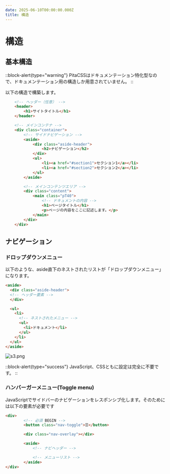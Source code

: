 ```yaml
---
date: 2025-06-10T00:00:00.000Z
title: 構造
---
```


# 構造

## 基本構造

::block-alert{type="warning"}
PitaCSSはドキュメンテーション特化型なので、ドキュメンテーション用の構造しか用意されていません。
::

以下の構造で構築します。

```html
    <!-- ヘッダー（任意） -->
    <header>
        <h1>サイトタイトル</h1>
    </header>

    <!-- メインコンテナ -->
    <div class="container">
        <!-- サイドナビゲーション -->
        <aside>
            <div class="aside-header">
                <h2>ナビゲーション</h2>
            </div>
            <ul>
                <li><a href="#section1">セクション1</a></li>
                <li><a href="#section2">セクション2</a></li>
            </ul>
        </aside>

        <!-- メインコンテンツエリア -->
        <div class="content">
            <main class="pT40">
                <!-- ドキュメントの内容 -->
                <h1>ページタイトル</h1>
                <p>ページの内容をここに記述します。</p>
            </main>
        </div>
    </div>

```

## ナビゲーション

### ドロップダウンメニュー

以下のような、aside直下のネストされたリストが「ドロップダウンメニュー」になります。

```html
<aside>
  <div class="aside-header">
  <!-- ヘッダー要素 -->
  </div>

  <ul>
    <li>
      <!-- ネストされたメニュー -->
      <ul>
        <li>ドキュメント</li>
      </ul>
    </li>
  </ul>
</aside>
```

![s3.png](/dropdown.gif)

::block-alert{type="success"}
JavaScript、CSSともに設定は完全に不要です。
::

### ハンバーガーメニュー(Toggle menu)

JavaScriptでサイドバーのナビゲーションをレスポンシブ化します。そのためには以下の要素が必要です

```html
<div>
        <!-- 必須 BEGIN -->
        <button class="nav-toggle">☰</button>

        <div class="nav-overlay"></div>

        <aside>
            <!-- ナビヘッダー -->

            <!-- メニューリスト -->
        </aside>
</div>
```
